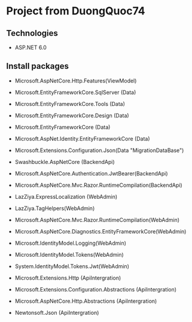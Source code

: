 # Project from DuongQuoc74
## Technologies
- ASP.NET 6.0
## Install packages
 - Microsoft.AspNetCore.Http.Features(ViewModel)

 - Microsoft.EntityFrameworkCore.SqlServer (Data)
 - Microsoft.EntityFrameworkCore.Tools (Data)
 - Microsoft.EntityFrameworkCore.Design (Data)
 - Microsoft.EntityFrameworkCore (Data)
 - Microsoft.AspNet.Identity.EntityFrameworkCore (Data)
 - Microsoft.Extensions.Configuration.Json(Data "MigrationDataBase")

 - Swashbuckle.AspNetCore (BackendApi)
 - Microsoft.AspNetCore.Authentication.JwtBearer(BackendApi)
 - Microsoft.AspNetCore.Mvc.Razor.RuntimeCompilation(BackendApi)

 - LazZiya.ExpressLocalization (WebAdmin)
 - LazZiya.TagHelpers(WebAdmin)
 - Microsoft.AspNetCore.Mvc.Razor.RuntimeCompilation(WebAdmin)
 - Microsoft.AspNetCore.Diagnostics.EntityFrameworkCore(WebAdmin)
 - Microsoft.IdentityModel.Logging(WebAdmin)
 - Microsoft.IdentityModel.Tokens(WebAdmin)
 - System.IdentityModel.Tokens.Jwt(WebAdmin)

 - Microsoft.Extensions.Http (ApiIntergration)
 - Microsoft.Extensions.Configuration.Abstractions (ApiIntergration)
 - Microsoft.AspNetCore.Http.Abstractions (ApiIntergration)
 - Newtonsoft.Json (ApiIntergration)